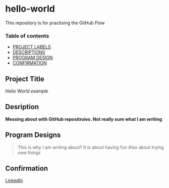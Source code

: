 # hello-world
This repository is for practising the GitHub Flow

### Table of contents

- [PROJECT LABELS](#Project-Labels)
- [DESCRIPTIONS](#Descriptions)
- [PROGRAM DESIGN](#Program-Design)
- [CONFIRMATION](#Confirmation)

## Project Title

*Hello World example*

## Desription

**Messing about with GitHub repositroies. Not really sure what I am writing**

## Program Designs

> This is why I am writing about?
> It is about having fun
> Also about trying new things

## Confirmation

[LinkedIn](www.linkedin.com/in/michael-w-roper)

